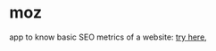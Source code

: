 # moz
app to know basic SEO metrics of a website: [try here](https://moz-seo-metrics.herokuapp.com/),
